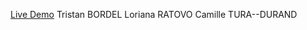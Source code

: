[Live Demo](https://camilletd.github.io/Vue-Application/)
Tristan BORDEL 
Loriana RATOVO
Camille TURA--DURAND
